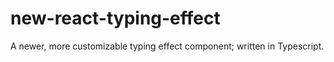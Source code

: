 # new-react-typing-effect
A newer, more customizable typing effect component; written in Typescript.
